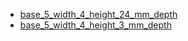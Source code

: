 * [base_5_width_4_height_24_mm_depth](base_5_width_4_height_24_mm_depth)
* [base_5_width_4_height_3_mm_depth](base_5_width_4_height_3_mm_depth)
